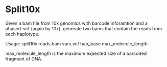 # Split10x

Given a bam file from 10x genomics with barcode inforamtion 
and a phased-vcf (again by 10x), generate two bams that contain 
the reads from each haplotype.

Usage:
split10x reads.bam vars.vcf hap_base max_molecule_length


max_molecule_length is the maximum expected size of a barcoded fragment of DNA.
